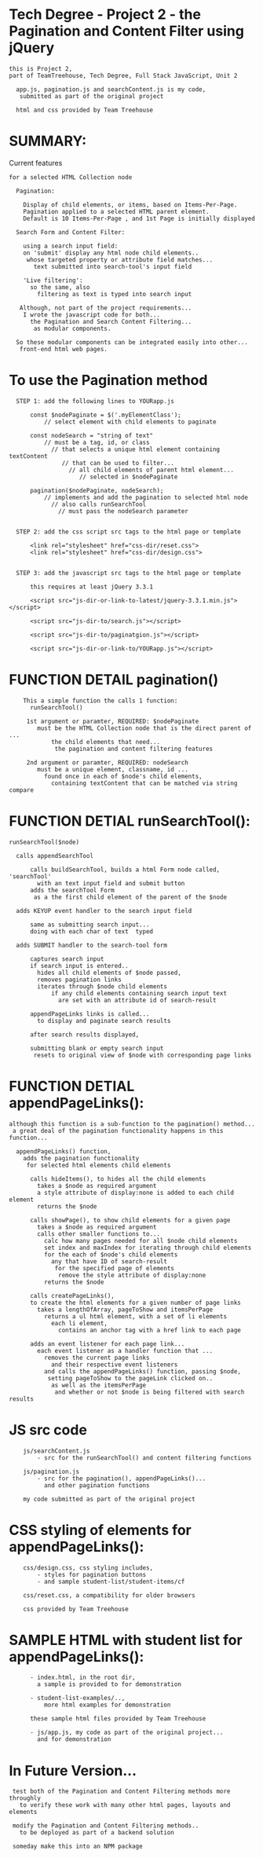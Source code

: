 # Tech Degree - Project 2 - the Pagination and Content Filter using jQuery

    this is Project 2,
    part of TeamTreehouse, Tech Degree, Full Stack JavaScript, Unit 2

      app.js, pagination.js and searchContent.js is my code,
       submitted as part of the original project

      html and css provided by Team Treehouse

# SUMMARY:

  Current features

    for a selected HTML Collection node

      Pagination:

        Display of child elements, or items, based on Items-Per-Page.
        Pagination applied to a selected HTML parent element.
        Default is 10 Items-Per-Page , and 1st Page is initially displayed

      Search Form and Content Filter:

        using a search input field:
        on 'submit' display any html node child elements..
         whose targeted property or attribute field matches...
           text submitted into search-tool's input field

        'Live filtering':
          so the same, also
            filtering as text is typed into search input

       Although, not part of the project requirements...
        I wrote the javascript code for both...
          the Pagination and Search Content Filtering...
           as modular components.

      So these modular components can be integrated easily into other...
       front-end html web pages.

# To use the Pagination method

      STEP 1: add the following lines to YOURapp.js

          const $nodePaginate = $('.myElementClass');  
              // select element with child elements to paginate

          const nodeSearch = "string of text"
              // must be a tag, id, or class
                // that selects a unique html element containing textContent
                   // that can be used to filter...
                     // all child elements of parent html element...
                        // selected in $nodePaginate

          pagination($nodePaginate, nodeSearch);  
              // implements and add the pagination to selected html node
                // also calls runSearchTool
                  // must pass the nodeSearch parameter


      STEP 2: add the css script src tags to the html page or template

          <link rel="stylesheet" href="css-dir/reset.css">
          <link rel="stylesheet" href="css-dir/design.css">


      STEP 3: add the javascript src tags to the html page or template

          this requires at least jQuery 3.3.1

          <script src="js-dir-or-link-to-latest/jquery-3.3.1.min.js"></script>

          <script src="js-dir-to/search.js"></script>

          <script src="js-dir-to/paginatgion.js"></script>

          <script src="js-dir-or-link-to/YOURapp.js"></script>

# FUNCTION DETAIL pagination()

        This a simple function the calls 1 function:
          runSearchTool()

         1st argument or paramter, REQUIRED: $nodePaginate
            must be the HTML Collection node that is the direct parent of ...
                the child elements that need...
                 the pagination and content filtering features

         2nd argument or paramter, REQUIRED: nodeSearch
            must be a unique element, classname, id ...
              found once in each of $node's child elements,
                containing textContent that can be matched via string compare


# FUNCTION DETIAL runSearchTool():

    runSearchTool($node)

      calls appendSearchTool

          calls buildSearchTool, builds a html Form node called, 'searchTool'
            with an text input field and submit button
          adds the searchTool Form
           as a the first child element of the parent of the $node

      adds KEYUP event handler to the search input field

          same as submitting search input...
          doing with each char of text  typed

      adds SUBMIT handler to the search-tool form

          captures search input
          if search input is entered..
            hides all child elements of $node passed,
            removes pagination links  
            iterates through $node child elements
                if any child elements containing search input text
                  are set with an attribute id of search-result

          appendPageLinks links is called...
            to display and paginate search results

          after search results displayed,

          submitting blank or empty search input
           resets to original view of $node with corresponding page links


# FUNCTION DETIAL appendPageLinks():

    although this function is a sub-function to the pagination() method...
     a great deal of the pagination functionality happens in this function...

      appendPageLinks() function,
        adds the pagination functionality
         for selected html elements child elements

          calls hideItems(), to hides all the child elements
            takes a $node as required argument
            a style attribute of display:none is added to each child element
            returns the $node

          calls showPage(), to show child elements for a given page
            takes a $node as required argument
            calls other smaller functions to...
              calc how many pages needed for all $node child elements
              set index and maxIndex for iterating through child elements
              for the each of $node's child elements
                any that have ID of search-result
                 for the specified page of elements
                  remove the style attribute of display:none
              returns the $node

          calls createPageLinks(),
          to create the html elements for a given number of page links
            takes a lengthOfArray, pageToShow and itemsPerPage
              returns a ul html element, with a set of li elements
                each li element,
                  contains an anchor tag with a href link to each page

          adds an event listener for each page link...
            each event listener as a handler function that ...
              removes the current page links
                and their respective event listeners
              and calls the appendPageLinks() function, passing $node,
               setting pageToShow to the pageLink clicked on..
                as well as the itemsPerPage
                 and whether or not $node is being filtered with search results


# JS src code

        js/searchContent.js
            - src for the runSearchTool() and content filtering functions

        js/pagination.js
            - src for the pagination(), appendPageLinks()...
              and other pagination functions

        my code submitted as part of the original project

# CSS styling of elements for appendPageLinks():

        css/design.css, css styling includes,
            - styles for pagination buttons
            - and sample student-list/student-items/cf

        css/reset.css, a compatibility for older browsers

        css provided by Team Treehouse

# SAMPLE HTML with student list for appendPageLinks():

          - index.html, in the root dir,
            a sample is provided to for demonstration

          - student-list-examples/..,
              more html examples for demonstration

          these sample html files provided by Team Treehouse

          - js/app.js, my code as part of the original project...
            and for demonstration

# In Future Version...

     test both of the Pagination and Content Filtering methods more throughly
       to verify these work with many other html pages, layouts and elements

     modify the Pagination and Content Filtering methods..
       to be deployed as part of a backend solution

     someday make this into an NPM package
